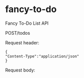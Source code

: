 # fancy-to-do
Fancy To-Do List API

POST/todos

Request header:

```
{
"Content-Type":"application/json"
}
```



Request body:

```

```


